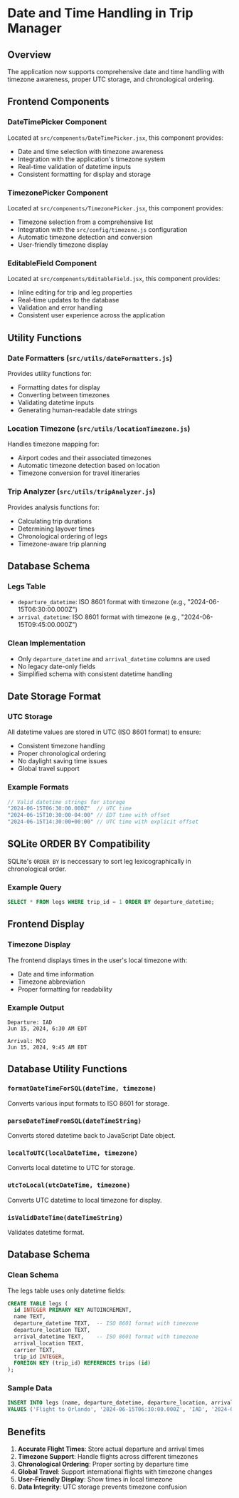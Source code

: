 # Date and Time Handling in Trip Manager

## Overview

The application now supports comprehensive date and time handling with timezone awareness, proper UTC storage, and chronological ordering.

## Frontend Components

### DateTimePicker Component
Located at `src/components/DateTimePicker.jsx`, this component provides:
- Date and time selection with timezone awareness
- Integration with the application's timezone system
- Real-time validation of datetime inputs
- Consistent formatting for display and storage

### TimezonePicker Component
Located at `src/components/TimezonePicker.jsx`, this component provides:
- Timezone selection from a comprehensive list
- Integration with the `src/config/timezone.js` configuration
- Automatic timezone detection and conversion
- User-friendly timezone display

### EditableField Component
Located at `src/components/EditableField.jsx`, this component provides:
- Inline editing for trip and leg properties
- Real-time updates to the database
- Validation and error handling
- Consistent user experience across the application

## Utility Functions

### Date Formatters (`src/utils/dateFormatters.js`)
Provides utility functions for:
- Formatting dates for display
- Converting between timezones
- Validating datetime inputs
- Generating human-readable date strings

### Location Timezone (`src/utils/locationTimezone.js`)
Handles timezone mapping for:
- Airport codes and their associated timezones
- Automatic timezone detection based on location
- Timezone conversion for travel itineraries

### Trip Analyzer (`src/utils/tripAnalyzer.js`)
Provides analysis functions for:
- Calculating trip durations
- Determining layover times
- Chronological ordering of legs
- Timezone-aware trip planning

## Database Schema

### Legs Table
- `departure_datetime`: ISO 8601 format with timezone (e.g., "2024-06-15T06:30:00.000Z")
- `arrival_datetime`: ISO 8601 format with timezone (e.g., "2024-06-15T09:45:00.000Z")

### Clean Implementation
- Only `departure_datetime` and `arrival_datetime` columns are used
- No legacy date-only fields
- Simplified schema with consistent datetime handling

## Date Storage Format

### UTC Storage
All datetime values are stored in UTC (ISO 8601 format) to ensure:
- Consistent timezone handling
- Proper chronological ordering
- No daylight saving time issues
- Global travel support

### Example Formats
```javascript
// Valid datetime strings for storage
"2024-06-15T06:30:00.000Z"  // UTC time
"2024-06-15T10:30:00-04:00" // EDT time with offset
"2024-06-15T14:30:00+00:00" // UTC time with explicit offset
```

## SQLite ORDER BY Compatibility

SQLite's `ORDER BY` is neccessary to sort leg lexicographically in chronological order.

### Example Query
```sql
SELECT * FROM legs WHERE trip_id = 1 ORDER BY departure_datetime;
```

## Frontend Display

### Timezone Display
The frontend displays times in the user's local timezone with:
- Date and time information
- Timezone abbreviation
- Proper formatting for readability

### Example Output
```
Departure: IAD
Jun 15, 2024, 6:30 AM EDT

Arrival: MCO  
Jun 15, 2024, 9:45 AM EDT
```

## Database Utility Functions

### `formatDateTimeForSQL(dateTime, timezone)`
Converts various input formats to ISO 8601 for storage.

### `parseDateTimeFromSQL(dateTimeString)`
Converts stored datetime back to JavaScript Date object.

### `localToUTC(localDateTime, timezone)`
Converts local datetime to UTC for storage.

### `utcToLocal(utcDateTime, timezone)`
Converts UTC datetime to local timezone for display.

### `isValidDateTime(dateTimeString)`
Validates datetime format.

## Database Schema

### Clean Schema
The legs table uses only datetime fields:
```sql
CREATE TABLE legs (
  id INTEGER PRIMARY KEY AUTOINCREMENT,
  name TEXT,
  departure_datetime TEXT,  -- ISO 8601 format with timezone
  departure_location TEXT,
  arrival_datetime TEXT,    -- ISO 8601 format with timezone
  arrival_location TEXT,
  carrier TEXT,
  trip_id INTEGER,
  FOREIGN KEY (trip_id) REFERENCES trips (id)
);
```

### Sample Data
```sql
INSERT INTO legs (name, departure_datetime, departure_location, arrival_datetime, arrival_location, carrier, trip_id)
VALUES ('Flight to Orlando', '2024-06-15T06:30:00.000Z', 'IAD', '2024-06-15T09:45:00.000Z', 'MCO', 'UA237', 1);
```

## Benefits

1. **Accurate Flight Times**: Store actual departure and arrival times
2. **Timezone Support**: Handle flights across different timezones
3. **Chronological Ordering**: Proper sorting by departure time
4. **Global Travel**: Support international flights with timezone changes
5. **User-Friendly Display**: Show times in local timezone
6. **Data Integrity**: UTC storage prevents timezone confusion
